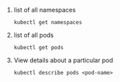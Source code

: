 1. list of all namespaces

    ```kubectl get namespaces```

2. list of all pods

    ```kubectl get pods```

3. View details about a particular pod

    ```kubectl describe pods <pod-name>```